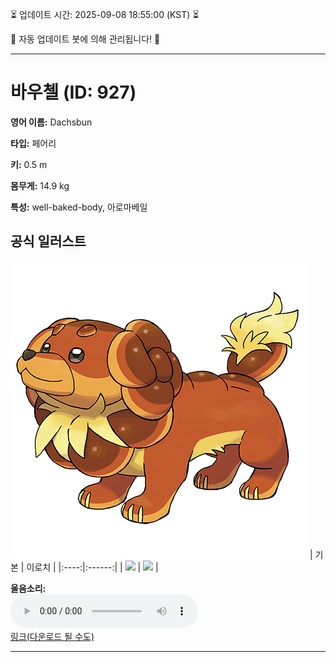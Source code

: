 
⏳ 업데이트 시간: 2025-09-08 18:55:00 (KST) ⏳

🤖 자동 업데이트 봇에 의해 관리됩니다! 🤖

---

# 바우첼 (ID: 927)
**영어 이름:** Dachsbun

**타입:** 페어리

**키:** 0.5 m

**몸무게:** 14.9 kg

**특성:** well-baked-body, 아로마베일

## 공식 일러스트
![](https://raw.githubusercontent.com/PokeAPI/sprites/master/sprites/pokemon/other/official-artwork/927.png)
| 기본 | 이로치 |
|:----:|:------:|
| <img src="http://play.pokemonshowdown.com/sprites/ani/dachsbun.gif" width="200"> | <img src="http://play.pokemonshowdown.com/sprites/ani-shiny/dachsbun.gif" width="200"> |

**울음소리:**<br><audio controls src="https://raw.githubusercontent.com/PokeAPI/cries/main/cries/pokemon/latest/927.ogg"></audio><br> [링크(다운로드 될 수도)](https://raw.githubusercontent.com/PokeAPI/cries/main/cries/pokemon/latest/927.ogg)


---
